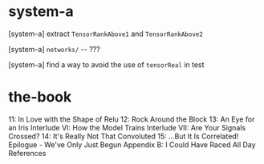 # system-a

[system-a] extract `TensorRankAbove1` and `TensorRankAbove2`

[system-a] `networks/` -- ???

[system-a] find a way to avoid the use of `tensorReal` in test

# the-book

11: In Love with the Shape of Relu
12: Rock Around the Block
13: An Eye for an Iris
Interlude VI: How the Model Trains
Interlude VII: Are Your Signals Crossed?
14: It's Really Not That Convoluted
15: …But It Is Correlated!
Epilogue - We've Only Just Begun
Appendix B: I Could Have Raced All Day
References
